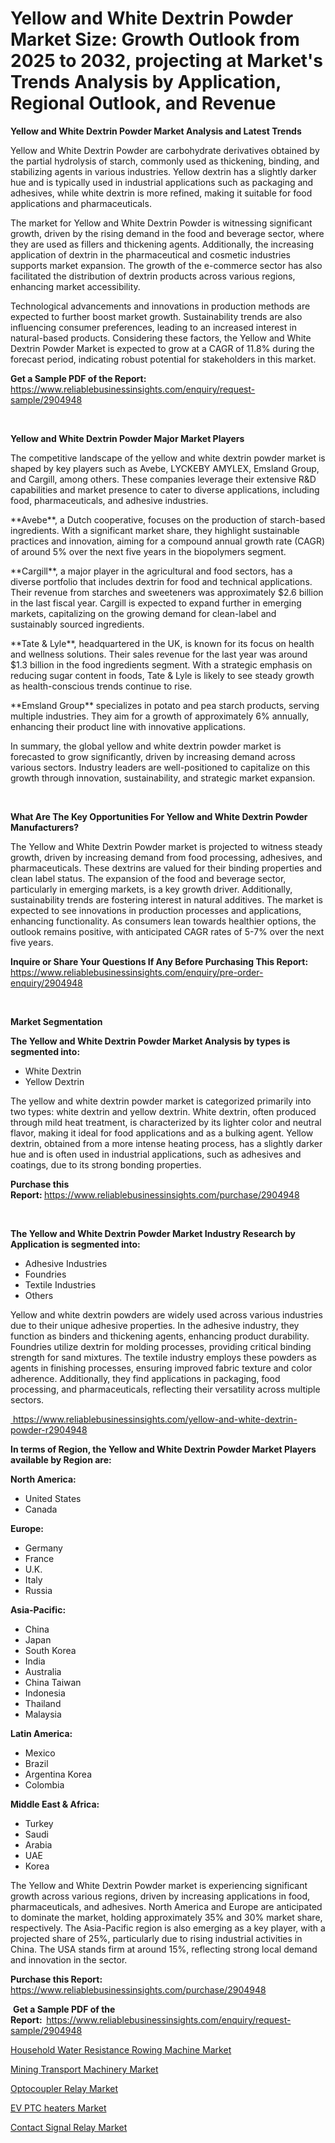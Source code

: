 <p><h1>Yellow and White Dextrin Powder Market Size: Growth Outlook from 2025 to 2032, projecting at Market's Trends Analysis by Application, Regional Outlook, and Revenue</h1></p><p><strong>Yellow and White Dextrin Powder Market Analysis and Latest Trends</strong></p>
<p><p>Yellow and White Dextrin Powder are carbohydrate derivatives obtained by the partial hydrolysis of starch, commonly used as thickening, binding, and stabilizing agents in various industries. Yellow dextrin has a slightly darker hue and is typically used in industrial applications such as packaging and adhesives, while white dextrin is more refined, making it suitable for food applications and pharmaceuticals.</p><p>The market for Yellow and White Dextrin Powder is witnessing significant growth, driven by the rising demand in the food and beverage sector, where they are used as fillers and thickening agents. Additionally, the increasing application of dextrin in the pharmaceutical and cosmetic industries supports market expansion. The growth of the e-commerce sector has also facilitated the distribution of dextrin products across various regions, enhancing market accessibility.</p><p>Technological advancements and innovations in production methods are expected to further boost market growth. Sustainability trends are also influencing consumer preferences, leading to an increased interest in natural-based products. Considering these factors, the Yellow and White Dextrin Powder Market is expected to grow at a CAGR of 11.8% during the forecast period, indicating robust potential for stakeholders in this market.</p></p>
<p><strong>Get a Sample PDF of the Report:&nbsp;</strong> <a href="https://www.reliablebusinessinsights.com/enquiry/request-sample/2904948?utm_campaign=3060&utm_medium=2&utm_source=Github&utm_content=ia&utm_term=12032025&utm_id=yellow-and-white-dextrin-powder">https://www.reliablebusinessinsights.com/enquiry/request-sample/2904948</a></p>
<p>&nbsp;</p>
<p><strong>Yellow and White Dextrin Powder Major Market Players</strong></p>
<p><p>The competitive landscape of the yellow and white dextrin powder market is shaped by key players such as Avebe, LYCKEBY AMYLEX, Emsland Group, and Cargill, among others. These companies leverage their extensive R&D capabilities and market presence to cater to diverse applications, including food, pharmaceuticals, and adhesive industries.</p><p>**Avebe**, a Dutch cooperative, focuses on the production of starch-based ingredients. With a significant market share, they highlight sustainable practices and innovation, aiming for a compound annual growth rate (CAGR) of around 5% over the next five years in the biopolymers segment.</p><p>**Cargill**, a major player in the agricultural and food sectors, has a diverse portfolio that includes dextrin for food and technical applications. Their revenue from starches and sweeteners was approximately $2.6 billion in the last fiscal year. Cargill is expected to expand further in emerging markets, capitalizing on the growing demand for clean-label and sustainably sourced ingredients.</p><p>**Tate & Lyle**, headquartered in the UK, is known for its focus on health and wellness solutions. Their sales revenue for the last year was around $1.3 billion in the food ingredients segment. With a strategic emphasis on reducing sugar content in foods, Tate & Lyle is likely to see steady growth as health-conscious trends continue to rise.</p><p>**Emsland Group** specializes in potato and pea starch products, serving multiple industries. They aim for a growth of approximately 6% annually, enhancing their product line with innovative applications.</p><p>In summary, the global yellow and white dextrin powder market is forecasted to grow significantly, driven by increasing demand across various sectors. Industry leaders are well-positioned to capitalize on this growth through innovation, sustainability, and strategic market expansion.</p></p>
<p>&nbsp;</p>
<p><strong>What Are The Key Opportunities For Yellow and White Dextrin Powder Manufacturers?</strong></p>
<p><p>The Yellow and White Dextrin Powder market is projected to witness steady growth, driven by increasing demand from food processing, adhesives, and pharmaceuticals. These dextrins are valued for their binding properties and clean label status. The expansion of the food and beverage sector, particularly in emerging markets, is a key growth driver. Additionally, sustainability trends are fostering interest in natural additives. The market is expected to see innovations in production processes and applications, enhancing functionality. As consumers lean towards healthier options, the outlook remains positive, with anticipated CAGR rates of 5-7% over the next five years.</p></p>
<p><strong>Inquire or Share Your Questions If Any Before Purchasing This Report:</strong> <a href="https://www.reliablebusinessinsights.com/enquiry/pre-order-enquiry/2904948?utm_campaign=3060&utm_medium=2&utm_source=Github&utm_content=ia&utm_term=12032025&utm_id=yellow-and-white-dextrin-powder">https://www.reliablebusinessinsights.com/enquiry/pre-order-enquiry/2904948</a></p>
<p>&nbsp;</p>
<p><strong>Market Segmentation</strong></p>
<p><strong>The Yellow and White Dextrin Powder Market Analysis by types is segmented into:</strong></p>
<p><ul><li>White Dextrin</li><li>Yellow Dextrin</li></ul></p>
<p><p>The yellow and white dextrin powder market is categorized primarily into two types: white dextrin and yellow dextrin. White dextrin, often produced through mild heat treatment, is characterized by its lighter color and neutral flavor, making it ideal for food applications and as a bulking agent. Yellow dextrin, obtained from a more intense heating process, has a slightly darker hue and is often used in industrial applications, such as adhesives and coatings, due to its strong bonding properties.</p></p>
<p><strong>Purchase this Report:&nbsp;</strong><a href="https://www.reliablebusinessinsights.com/purchase/2904948?utm_campaign=3060&utm_medium=2&utm_source=Github&utm_content=ia&utm_term=12032025&utm_id=yellow-and-white-dextrin-powder">https://www.reliablebusinessinsights.com/purchase/2904948</a></p>
<p>&nbsp;</p>
<p><strong>The Yellow and White Dextrin Powder Market Industry Research by Application is segmented into:</strong></p>
<p><ul><li>Adhesive Industries</li><li>Foundries</li><li>Textile Industries</li><li>Others</li></ul></p>
<p><p>Yellow and white dextrin powders are widely used across various industries due to their unique adhesive properties. In the adhesive industry, they function as binders and thickening agents, enhancing product durability. Foundries utilize dextrin for molding processes, providing critical binding strength for sand mixtures. The textile industry employs these powders as agents in finishing processes, ensuring improved fabric texture and color adherence. Additionally, they find applications in packaging, food processing, and pharmaceuticals, reflecting their versatility across multiple sectors.</p></p>
<p><a href="https://www.reliablebusinessinsights.com/yellow-and-white-dextrin-powder-r2904948?utm_campaign=3060&utm_medium=2&utm_source=Github&utm_content=ia&utm_term=12032025&utm_id=yellow-and-white-dextrin-powder">&nbsp;https://www.reliablebusinessinsights.com/yellow-and-white-dextrin-powder-r2904948</a></p>
<p><strong>In terms of Region, the Yellow and White Dextrin Powder Market Players available by Region are:</strong></p>
<p>
    <p> <strong> North America: </strong>
        <ul>
            <li>United States</li>
            <li>Canada</li>
        </ul>
        </p> 
    <p> <strong> Europe: </strong>
        <ul>
            <li>Germany</li>
            <li>France</li>
            <li>U.K.</li>
            <li>Italy</li>
            <li>Russia</li>
        </ul>
        </p> 
    <p> <strong> Asia-Pacific: </strong>
        <ul>
            <li>China</li>
            <li>Japan</li>
            <li>South Korea</li>
            <li>India</li>
            <li>Australia</li>
            <li>China Taiwan</li>
            <li>Indonesia</li>
            <li>Thailand</li>
            <li>Malaysia</li>
        </ul>
        </p> 
    <p> <strong> Latin America: </strong>
        <ul>
            <li>Mexico</li>
            <li>Brazil</li>
            <li>Argentina Korea</li>
            <li>Colombia</li>
        </ul>
        </p> 
    <p> <strong> Middle East & Africa: </strong>
        <ul>
            <li>Turkey</li>
            <li>Saudi</li>
            <li>Arabia</li>
            <li>UAE</li>
            <li>Korea</li>
        </ul>
    </p>
    </p>
<p><p>The Yellow and White Dextrin Powder market is experiencing significant growth across various regions, driven by increasing applications in food, pharmaceuticals, and adhesives. North America and Europe are anticipated to dominate the market, holding approximately 35% and 30% market share, respectively. The Asia-Pacific region is also emerging as a key player, with a projected share of 25%, particularly due to rising industrial activities in China. The USA stands firm at around 15%, reflecting strong local demand and innovation in the sector.</p></p>
<p><strong>Purchase this Report: </strong><a href="https://www.reliablebusinessinsights.com/purchase/2904948?utm_campaign=3060&utm_medium=2&utm_source=Github&utm_content=ia&utm_term=12032025&utm_id=yellow-and-white-dextrin-powder">https://www.reliablebusinessinsights.com/purchase/2904948</a></p>
<p>&nbsp;<strong>Get a Sample PDF of the Report:&nbsp;&nbsp;</strong><a href="https://www.reliablebusinessinsights.com/enquiry/request-sample/2904948?utm_campaign=3060&utm_medium=2&utm_source=Github&utm_content=ia&utm_term=12032025&utm_id=yellow-and-white-dextrin-powder">https://www.reliablebusinessinsights.com/enquiry/request-sample/2904948</a></p>
<p><strong></strong></p>
<p><p><a href="https://github.com/phephezxnf/Market-Research-Report-List-1/blob/main/household-water-resistance-rowing-machine-market.md?utm_campaign=3060&utm_medium=2&utm_source=Github&utm_content=ia&utm_term=12032025&utm_id=yellow-and-white-dextrin-powder">Household Water Resistance Rowing Machine Market</a></p><p><a href="https://github.com/chkrselia/Market-Research-Report-List-1/blob/main/mining-transport-machinery-market.md?utm_campaign=3060&utm_medium=2&utm_source=Github&utm_content=ia&utm_term=12032025&utm_id=yellow-and-white-dextrin-powder">Mining Transport Machinery Market</a></p><p><a href="https://github.com/pidlisseas/Market-Research-Report-List-1/blob/main/optocoupler-relay-market.md?utm_campaign=3060&utm_medium=2&utm_source=Github&utm_content=ia&utm_term=12032025&utm_id=yellow-and-white-dextrin-powder">Optocoupler Relay Market</a></p><p><a href="https://github.com/watzondechao/Market-Research-Report-List-1/blob/main/ev-ptc-heaters-market.md?utm_campaign=3060&utm_medium=2&utm_source=Github&utm_content=ia&utm_term=12032025&utm_id=yellow-and-white-dextrin-powder">EV PTC heaters Market</a></p><p><a href="https://github.com/iroldilom/Market-Research-Report-List-1/blob/main/contact-signal-relay-market.md?utm_campaign=3060&utm_medium=2&utm_source=Github&utm_content=ia&utm_term=12032025&utm_id=yellow-and-white-dextrin-powder">Contact Signal Relay Market</a></p></p>